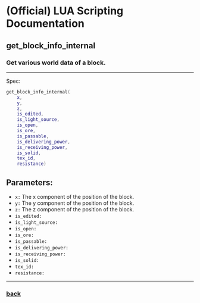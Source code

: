 
# (Official) LUA Scripting Documentation

## get_block_info_internal

### Get various world data of a block.
___
Spec:
```lua
get_block_info_internal(
	x,
	y,
	z,
	is_edited,
	is_light_source,
	is_open,
	is_ore,
	is_passable,
	is_delivering_power,
	is_receiving_power,
	is_solid,
	tex_id,
	resistance)
```
## Parameters:
- `x:` The x component of the position of the block.
- `y:` The y component of the position of the block.
- `z:` The z component of the position of the block.
- `is_edited:` 
- `is_light_source:` 
- `is_open:` 
- `is_ore:` 
- `is_passable:` 
- `is_delivering_power:` 
- `is_receiving_power:` 
- `is_solid:` 
- `tex_id:` 
- `resistance:` 

___
### [back](../other)
